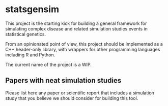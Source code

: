 # statsgensim

This project is the starting kick for building a general framework for simulating complex disease and related simulation studies events in statistical genetics.

From an opinionated point of view, this project should be implemented as a C++ header-only library, with wrappers for other programming languages including R and Python.

The current name of the project is a WIP.

## Papers with neat simulation studies

Please list here any paper or scientific report that includes a simulation study that you believe we should consider for building this tool.
